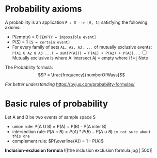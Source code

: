 # Probability axioms
A probability is an application `P : S --> [0, 1]` satisfying the following axioms:
- P(empty) = 0  `[EMPTY = impossible event]`
- P(S) = 1 `[S = certain event]`
- For every family of sets `A1, A2, A3, ...` of mutually exclusive events: `P(A1 U A2 U A3 ...) = sum(P(Ai)) = P(A1) + P(A2) + P(A3)...`
<label class="ob-comment" title="" style="">  <input type="checkbox"> <span style=""> Mutually exclusive is where Ai intersect Aj = empty where i != j </span> Note</label>

The Probability formula:
$$P = \frac{frequency}{numberOfWays}$$

*For better understanding*
https://byjus.com/probability-formulas/

# Basic rules of probability
Let A and B be two events of sample space S
- union rule: P(A U B) = P(A) + P(B) - P(A inter B)
- intersection rule: $P(A\cap B) = P(A)*P(B)-P(A\cup B)$ `im not sure about this one`
- complement rule: $P(\overline{A}) = 1 - P(A)$

**Inclusion-exclusion formula**
![[the inclusion exclusion formula.jpg | 500]]